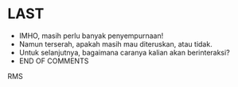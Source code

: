 # LAST

* IMHO, masih perlu banyak penyempurnaan!
* Namun terserah, apakah masih mau diteruskan, atau tidak.
* Untuk selanjutnya, bagaimana caranya kalian akan berinteraksi?
* END OF COMMENTS

RMS


